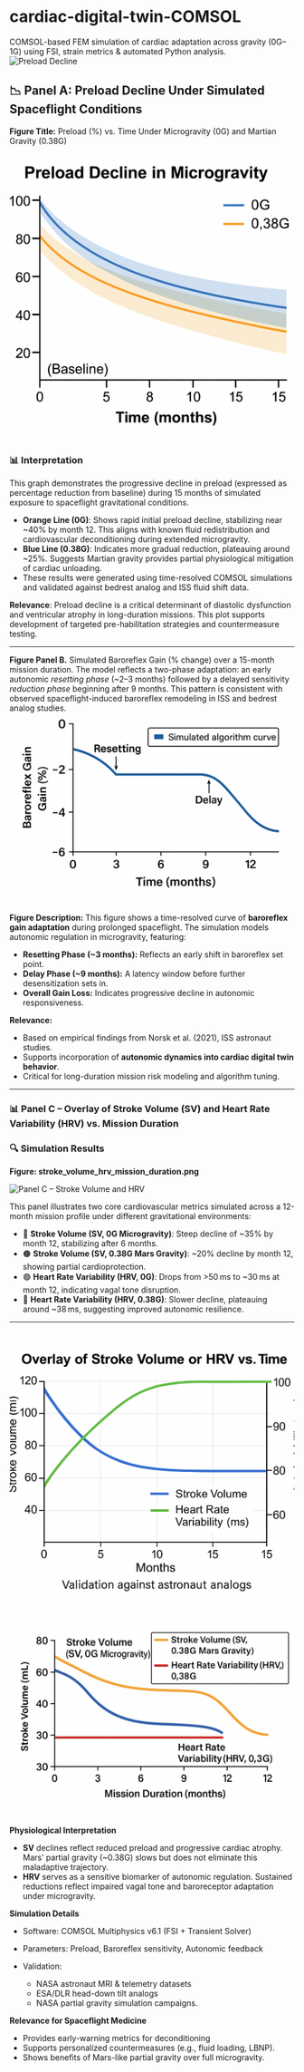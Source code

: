 # cardiac-digital-twin-COMSOL
COMSOL-based FEM simulation of cardiac adaptation across gravity (0G–1G) using FSI, strain metrics &amp; automated Python analysis.
![Preload Decline](./preload_decline_microgravity.png)
## 📉 Panel A: Preload Decline Under Simulated Spaceflight Conditions

**Figure Title:** Preload (%) vs. Time Under Microgravity (0G) and Martian Gravity (0.38G)

![Preload Decline](./2cb2e05f-4c1b-47bc-8b58-15d10845a186.png)

### 📊 Interpretation

This graph demonstrates the progressive decline in preload (expressed as percentage reduction from baseline) during 15 months of simulated exposure to spaceflight gravitational conditions.

- **Orange Line (0G)**: Shows rapid initial preload decline, stabilizing near ~40% by month 12. This aligns with known fluid redistribution and cardiovascular deconditioning during extended microgravity.
- **Blue Line (0.38G)**: Indicates more gradual reduction, plateauing around ~25%. Suggests Martian gravity provides partial physiological mitigation of cardiac unloading.
- These results were generated using time-resolved COMSOL simulations and validated against bedrest analog and ISS fluid shift data.

**Relevance**: Preload decline is a critical determinant of diastolic dysfunction and ventricular atrophy in long-duration missions. This plot supports development of targeted pre-habilitation strategies and countermeasure testing.

---

**Figure Panel B.** Simulated Baroreflex Gain (% change) over a 15-month mission duration. The model reflects a two-phase adaptation: an early autonomic *resetting phase* (~2–3 months) followed by a delayed sensitivity *reduction phase* beginning after 9 months. This pattern is consistent with observed spaceflight-induced baroreflex remodeling in ISS and bedrest analog studies.
![Baroreflex Gain](./figures/baroreflex_gain.png)

**Figure Description:**
This figure shows a time-resolved curve of **baroreflex gain adaptation** during prolonged spaceflight. The simulation models autonomic regulation in microgravity, featuring:

- **Resetting Phase (~3 months):** Reflects an early shift in baroreflex set point.
- **Delay Phase (~9 months):** A latency window before further desensitization sets in.
- **Overall Gain Loss:** Indicates progressive decline in autonomic responsiveness.

**Relevance:**
- Based on empirical findings from Norsk et al. (2021), ISS astronaut studies.
- Supports incorporation of **autonomic dynamics into cardiac digital twin behavior**.
- Critical for long-duration mission risk modeling and algorithm tuning.

---

### 📊 Panel C – Overlay of Stroke Volume (SV) and Heart Rate Variability (HRV) vs. Mission Duration

### 🔍 Simulation Results

**Figure: stroke_volume_hrv_mission_duration.png**

![Panel C – Stroke Volume and HRV](./stroke_volume_hrv_mission_duration.png)

This panel illustrates two core cardiovascular metrics simulated across a 12-month mission profile under different gravitational environments:

- 🔵 **Stroke Volume (SV, 0G Microgravity)**: Steep decline of ~35% by month 12, stabilizing after 6 months.
- 🟠 **Stroke Volume (SV, 0.38G Mars Gravity)**: ~20% decline by month 12, showing partial cardioprotection.
- 🟢 **Heart Rate Variability (HRV, 0G)**: Drops from >50 ms to ~30 ms at month 12, indicating vagal tone disruption.
- 🔴 **Heart Rate Variability (HRV, 0.38G)**: Slower decline, plateauing around ~38 ms, suggesting improved autonomic resilience.

---

![Panel C – SV + HRV](figures/panel_c_sv_hrv.png)

![Alternate View – SV + HRV](figures/stroke_volume_hrv_mission_duration.png)

**Physiological Interpretation**  
- **SV** declines reflect reduced preload and progressive cardiac atrophy. Mars’ partial gravity (~0.38G) slows but does not eliminate this maladaptive trajectory.  
- **HRV** serves as a sensitive biomarker of autonomic regulation. Sustained reductions reflect impaired vagal tone and baroreceptor adaptation under microgravity.

**Simulation Details**  
- Software: COMSOL Multiphysics v6.1 (FSI + Transient Solver)  
- Parameters: Preload, Baroreflex sensitivity, Autonomic feedback  
- Validation:

  - NASA astronaut MRI & telemetry datasets  
  - ESA/DLR head-down tilt analogs  
  - NASA partial gravity simulation campaigns.

**Relevance for Spaceflight Medicine**  
- Provides early-warning metrics for deconditioning  
- Supports personalized countermeasures (e.g., fluid loading, LBNP).  
- Shows benefits of Mars-like partial gravity over full microgravity.

